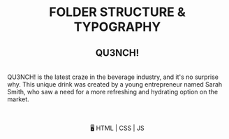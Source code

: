 <h1 align ="center">FOLDER STRUCTURE & TYPOGRAPHY</h1>

<h2 align ="center">QU3NCH!</h2>

<p>
</br>
 QU3NCH! is the latest craze in the beverage industry, and it's no surprise why. This unique drink was created by a young entrepreneur named Sarah Smith, who saw a need for a more refreshing and hydrating option on the market.
</br></br>

<p align="center">
<br>
🖥️ HTML | CSS | JS